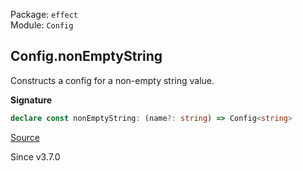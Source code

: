 Package: `effect`<br />
Module: `Config`<br />

## Config.nonEmptyString

Constructs a config for a non-empty string value.

**Signature**

```ts
declare const nonEmptyString: (name?: string) => Config<string>
```

[Source](https://github.com/Effect-TS/effect/tree/main/packages/effect/src/Config.ts#L414)

Since v3.7.0